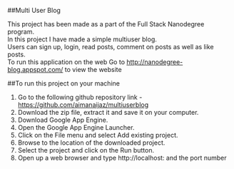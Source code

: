 ##Multi User Blog

This project has been made as a part of the Full Stack Nanodegree program.   
In this project I have made a simple multiuser blog.   
Users can sign up, login, read posts, comment on posts as well as like posts.   
To run this application on the web
Go to  http://nanodegree-blog.appspot.com/ to view the website   

##To run this project on your machine   
1. Go to the following github repository link - https://github.com/aimanaijaz/multiuserblog    
2. Download the zip file, extract it and save it on your computer.   
3. Download Google App Engine.   
4. Open the Google App Engine Launcher.   
5. Click on the File menu and select Add existing project.   
6. Browse to the location of the downloaded project.   
7. Select the project and click on the Run button.   
8. Open up a web browser and type http://localhost: and the port number   



